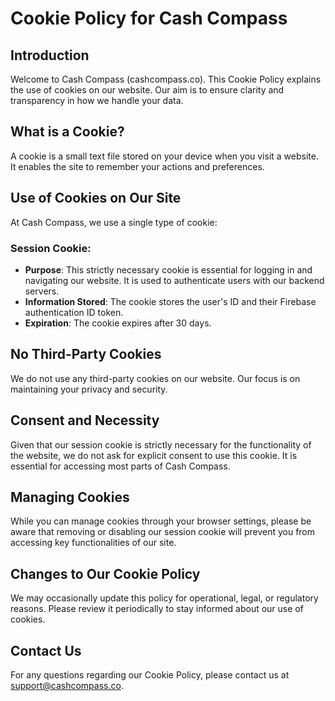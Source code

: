 # Cookie Policy for Cash Compass

## Introduction

Welcome to Cash Compass (cashcompass.co). This Cookie Policy explains the use of cookies on our website. Our aim is to ensure clarity and transparency in how we handle your data.

## What is a Cookie?

A cookie is a small text file stored on your device when you visit a website. It enables the site to remember your actions and preferences.

## Use of Cookies on Our Site

At Cash Compass, we use a single type of cookie:

### Session Cookie:
- **Purpose**: This strictly necessary cookie is essential for logging in and navigating our website. It is used to authenticate users with our backend servers.
- **Information Stored**: The cookie stores the user's ID and their Firebase authentication ID token.
- **Expiration**: The cookie expires after 30 days.

## No Third-Party Cookies

We do not use any third-party cookies on our website. Our focus is on maintaining your privacy and security.

## Consent and Necessity

Given that our session cookie is strictly necessary for the functionality of the website, we do not ask for explicit consent to use this cookie. It is essential for accessing most parts of Cash Compass.

## Managing Cookies

While you can manage cookies through your browser settings, please be aware that removing or disabling our session cookie will prevent you from accessing key functionalities of our site.

## Changes to Our Cookie Policy

We may occasionally update this policy for operational, legal, or regulatory reasons. Please review it periodically to stay informed about our use of cookies.

## Contact Us

For any questions regarding our Cookie Policy, please contact us at [support@cashcompass.co](mailto:support@cashcompass.co).
